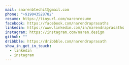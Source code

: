 ```yaml
---
mail: snarenbtechit@gmail.com
phone: "+919043528782"
resume: https://tinyurl.com/narenresume
facebook: https://facebook.com/narendraprasaths
linkedin: https://www.linkedin.com/in/narendraprasaths
instagram: https://instagram.com/naren.design
github: ""
dribbble: https://dribbble.com/narendraprasath
show_in_get_in_touch:
  - linkedin
  - instagram
---
```

